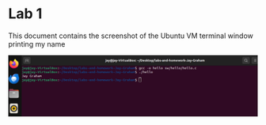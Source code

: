 # Lab 1

This document contains the screenshot of the Ubuntu VM terminal window printing my name

![Terminal Screenshot](assets/name_in_terminal.png)

